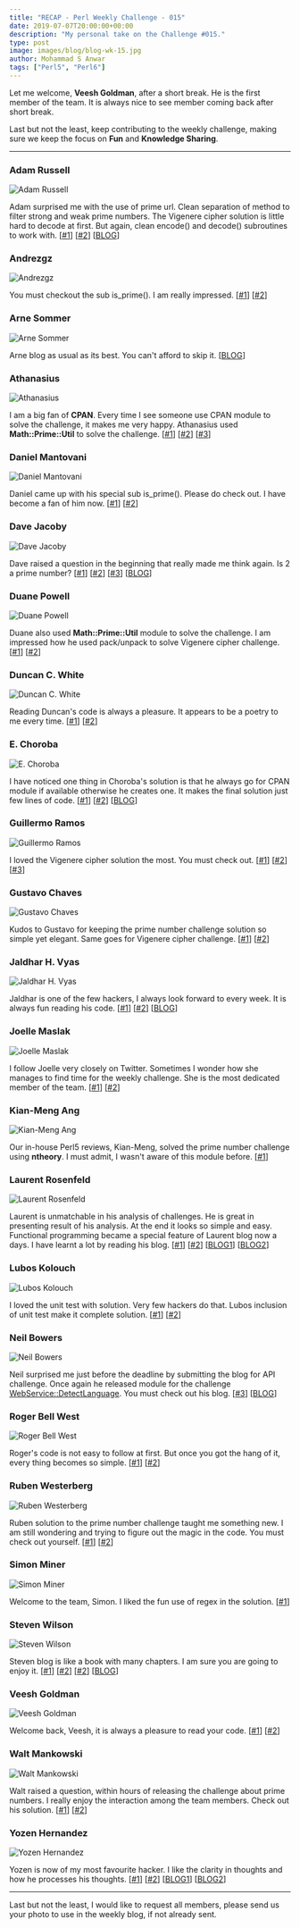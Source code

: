 ```yaml
---
title: "RECAP - Perl Weekly Challenge - 015"
date: 2019-07-07T20:00:00+00:00
description: "My personal take on the Challenge #015."
type: post
image: images/blog/blog-wk-15.jpg
author: Mohammad S Anwar
tags: ["Perl5", "Perl6"]
---
```

Let me welcome, **Veesh Goldman**, after a short break. He is the first member of the team. It is always nice to see member coming back after short break.

Last but not the least, keep contributing to the weekly challenge, making sure we keep the focus on **Fun** and **Knowledge Sharing**.

***

### Adam Russell
![Adam Russell](/images/team/adam_russell.jpg)

Adam surprised me with the use of prime url. Clean separation of method to filter strong and weak prime numbers. The Vigenere cipher solution is little hard to decode at first. But again, clean encode() and decode() subroutines to work with. [[#1](https://github.com/manwar/perlweeklychallenge-club/blob/master/challenge-015/adam-russell/perl5/ch-1.pl)] [[#2](https://github.com/manwar/perlweeklychallenge-club/blob/master/challenge-015/adam-russell/perl5/ch-2.pl)] [[BLOG](https://adamcrussell.livejournal.com/5175.html)]

### Andrezgz
![Andrezgz](/images/team/user.jpg)

You must checkout the sub is_prime(). I am really impressed. [[#1](https://github.com/manwar/perlweeklychallenge-club/blob/master/challenge-015/andrezgz/perl5/ch-1.pl)] [[#2](https://github.com/manwar/perlweeklychallenge-club/blob/master/challenge-015/andrezgz/perl5/ch-2.pl)]

### Arne Sommer
![Arne Sommer](/images/team/arne-sommer.jpg)

Arne blog as usual as its best. You can't afford to skip it. [[BLOG](https://perl6.eu/prime-vigenere.html)]

### Athanasius
![Athanasius](/images/team/athanasius.jpg)

I am a big fan of **CPAN**. Every time I see someone use CPAN module to solve the challenge, it makes me very happy. Athanasius used **Math::Prime::Util** to solve the challenge. [[#1](https://github.com/manwar/perlweeklychallenge-club/blob/master/challenge-015/athanasius/perl5/ch-1.pl)] [[#2](https://github.com/manwar/perlweeklychallenge-club/blob/master/challenge-015/athanasius/perl5/ch-2.pl)] [[#3](https://github.com/manwar/perlweeklychallenge-club/blob/master/challenge-015/athanasius/perl5/ch-3.pl)]

### Daniel Mantovani
![Daniel Mantovani](/images/team/daniel_mantovani.jpg)

Daniel came up with his special sub is_prime(). Please do check out. I have become a fan of him now. [[#1](https://github.com/manwar/perlweeklychallenge-club/blob/master/challenge-015/daniel-mantovani/perl5/ch-1.pl)] [[#2](https://github.com/manwar/perlweeklychallenge-club/blob/master/challenge-015/daniel-mantovani/perl5/ch-2.pl)]

### Dave Jacoby
![Dave Jacoby](/images/team/dave_jacoby.jpg)

Dave raised a question in the beginning that really made me think again. Is 2 a prime number? [[#1](https://github.com/manwar/perlweeklychallenge-club/blob/master/challenge-015/dave-jacoby/perl5/ch-1.pl)] [[#2](https://github.com/manwar/perlweeklychallenge-club/blob/master/challenge-015/dave-jacoby/perl5/ch-2.pl)] [[#3](https://github.com/manwar/perlweeklychallenge-club/blob/master/challenge-015/dave-jacoby/perl5/ch-3.pl)] [[BLOG](https://jacoby.github.io/2019/07/01/perl-weekly-challenge-015.html)]

### Duane Powell
![Duane Powell](/images/team/duane-powell.jpg)

Duane also used **Math::Prime::Util** module to solve the challenge. I am impressed how he used pack/unpack to solve Vigenere cipher challenge. [[#1](https://github.com/manwar/perlweeklychallenge-club/blob/master/challenge-015/duane-powell/perl5/ch-1.pl)] [[#2](https://github.com/manwar/perlweeklychallenge-club/blob/master/challenge-015/duane-powell/perl5/ch-2.pl)]

### Duncan C. White
![Duncan C. White](/images/team/duncan_white.jpg)

Reading Duncan's code is always a pleasure. It appears to be a poetry to me every time. [[#1](https://github.com/manwar/perlweeklychallenge-club/blob/master/challenge-015/duncan-c-white/perl5/ch-1.pl)] [[#2](https://github.com/manwar/perlweeklychallenge-club/blob/master/challenge-015/duncan-c-white/perl5/ch-2.pl)]

### E. Choroba
![E. Choroba](/images/team/e-choroba.jpg)

I have noticed one thing in Choroba's solution is that he always go for CPAN module if available otherwise he creates one. It makes the final solution just few lines of code. [[#1](https://github.com/manwar/perlweeklychallenge-club/blob/master/challenge-015/e-choroba/perl5/ch-1.pl)] [[#2](https://github.com/manwar/perlweeklychallenge-club/blob/master/challenge-015/e-choroba/perl5/ch-2.pl)] [[BLOG](http://blogs.perl.org/users/e_choroba/2019/07/perl-weekly-challenge-015-strong-and-weak-primes-and-vigenere-cipher.html)]

### Guillermo Ramos
![Guillermo Ramos](/images/team/user.jpg)

I loved the Vigenere cipher solution the most. You must check out. [[#1](https://github.com/manwar/perlweeklychallenge-club/blob/master/challenge-015/guillermo-ramos/perl5/ch-1.pl)] [[#2](https://github.com/manwar/perlweeklychallenge-club/blob/master/challenge-015/guillermo-ramos/perl5/ch-2.pl)] [[#3](https://github.com/manwar/perlweeklychallenge-club/blob/master/challenge-015/guillermo-ramos/perl5/ch-3.pl)]

### Gustavo Chaves
![Gustavo Chaves](/images/team/gustavo-chaves.jpg)

Kudos to Gustavo for keeping the prime number challenge solution so simple yet elegant. Same goes for Vigenere cipher challenge. [[#1](https://github.com/manwar/perlweeklychallenge-club/blob/master/challenge-015/gustavo-chaves/perl5/ch-1.pl)] [[#2](https://github.com/manwar/perlweeklychallenge-club/blob/master/challenge-015/gustavo-chaves/perl5/ch-2.pl)]

### Jaldhar H. Vyas
![Jaldhar H. Vyas](/images/team/jaldhar_vyas.jpg)

Jaldhar is one of the few hackers, I always look forward to every week. It is always fun reading his code. [[#1](https://github.com/manwar/perlweeklychallenge-club/blob/master/challenge-015/jaldhar-h-vyas/perl5/ch-1.pl)] [[#2](https://github.com/manwar/perlweeklychallenge-club/blob/master/challenge-015/jaldhar-h-vyas/perl5/ch-2.pl)] [[BLOG](https://www.braincells.com/perl/2019/07/perl_weekly_challenge_week_15.html)]

### Joelle Maslak
![Joelle Maslak](/images/team/joelle_maslak.jpg)

I follow Joelle very closely on Twitter. Sometimes I wonder how she manages to find time for the weekly challenge. She is the most dedicated member of the team. [[#1](https://github.com/manwar/perlweeklychallenge-club/blob/master/challenge-015/joelle-maslak/perl5/ch-1.pl)] [[#2](https://github.com/manwar/perlweeklychallenge-club/blob/master/challenge-015/joelle-maslak/perl5/ch-2.pl)]

### Kian-Meng Ang
![Kian-Meng Ang](/images/team/user.jpg)

Our in-house Perl5 reviews, Kian-Meng, solved the prime number challenge using **ntheory**. I must admit, I wasn't aware of this module before. [[#1](https://github.com/manwar/perlweeklychallenge-club/blob/master/challenge-015/kian-meng-ang/perl5/ch-1.pl)]

### Laurent Rosenfeld
![Laurent Rosenfeld](/images/team/laurent_rosenfeld.jpg)

Laurent is unmatchable in his analysis of challenges. He is great in presenting result of his analysis. At the end it looks so simple and easy. Functional programming became a special feature of Laurent blog now a days. I have learnt a lot by reading his blog. [[#1](https://github.com/manwar/perlweeklychallenge-club/blob/master/challenge-015/laurent-rosenfeld/perl5/ch-1.pl)] [[#2](https://github.com/manwar/perlweeklychallenge-club/blob/master/challenge-015/laurent-rosenfeld/perl5/ch-2.pl)] [[BLOG1](http://blogs.perl.org/users/laurent_r/2019/07/perl-weekly-challenge-15-strong-and-weak-primes-and-vigenere-encryption.html)] [[BLOG2](http://blogs.perl.org/users/laurent_r/2019/07/functional-programming-in-perl-strong-and-weak-primes-perl-weekly-challenge.html)]

### Lubos Kolouch
![Lubos Kolouch](/images/team/lubos_kolouch.jpg)

I loved the unit test with solution. Very few hackers do that. Lubos inclusion of unit test make it complete solution. [[#1](https://github.com/manwar/perlweeklychallenge-club/blob/master/challenge-015/lubos-kolouch/perl5/ch-1.pl)] [[#2](https://github.com/manwar/perlweeklychallenge-club/blob/master/challenge-015/lubos-kolouch/perl5/ch-2.pl)]

### Neil Bowers
![Neil Bowers](/images/team/user.jpg)

Neil surprised me just before the deadline by submitting the blog for API challenge. Once again he released module for the challenge [WebService::DetectLanguage](https://metacpan.org/pod/WebService::DetectLanguage). You must check out his blog. [[#3](https://github.com/manwar/perlweeklychallenge-club/blob/master/challenge-015/neil-bowers/perl5/ch-3.pl)] [[BLOG](http://neilb.org/2019/07/07/detect-language.html)]

### Roger Bell West
![Roger Bell West](/images/team/user.jpg)

Roger's code is not easy to follow at first. But once you got the hang of it, every thing becomes so simple. [[#1](https://github.com/manwar/perlweeklychallenge-club/blob/master/challenge-015/roger-bell-west/perl5/ch-1.pl)] [[#2](https://github.com/manwar/perlweeklychallenge-club/blob/master/challenge-015/roger-bell-west/perl5/ch-2.pl)]

### Ruben Westerberg
![Ruben Westerberg](/images/team/user.jpg)

Ruben solution to the prime number challenge taught me something new. I am still wondering and trying to figure out the magic in the code. You must check out yourself. [[#1](https://github.com/manwar/perlweeklychallenge-club/blob/master/challenge-015/ruben-westerberg/perl5/ch-1.pl)] [[#2](https://github.com/manwar/perlweeklychallenge-club/blob/master/challenge-015/ruben-westerberg/perl5/ch-2.pl)]

### Simon Miner
![Simon Miner](/images/team/simon-miner.jpg)

Welcome to the team, Simon. I liked the fun use of regex in the solution. [[#1](https://github.com/manwar/perlweeklychallenge-club/blob/master/challenge-015/simon-miner/perl5/ch-1.pl)]

### Steven Wilson
![Steven Wilson](/images/team/user.jpg)

Steven blog is like a book with many chapters. I am sure you are going to enjoy it. [[#1](https://github.com/manwar/perlweeklychallenge-club/blob/master/challenge-015/steven-wilson/perl5/ch-1.pl)] [[#2](https://github.com/manwar/perlweeklychallenge-club/blob/master/challenge-015/steven-wilson/perl5/ch-2.pl)] [[#2](https://github.com/manwar/perlweeklychallenge-club/blob/master/challenge-015/steven-wilson/perl5/ch-3.pl)] [[BLOG](http://tilde.town/~wlsn/pwc015.html)]

### Veesh Goldman
![Veesh Goldman](/images/team/veesh_goldman.jpg)

Welcome back, Veesh, it is always a pleasure to read your code. [[#1](https://github.com/manwar/perlweeklychallenge-club/blob/master/challenge-015/veesh-goldman/perl5/ch-1.pl)] [[#2](https://github.com/manwar/perlweeklychallenge-club/blob/master/challenge-015/veesh-goldman/perl5/ch-2.pl)]

### Walt Mankowski
![Walt Mankowski](/images/team/user.jpg)

Walt raised a question, within hours of releasing the challenge about prime numbers. I really enjoy the interaction among the team members. Check out his solution. [[#1](https://github.com/manwar/perlweeklychallenge-club/blob/master/challenge-015/walt-mankowski/perl5/ch-1.pl)] [[#2](https://github.com/manwar/perlweeklychallenge-club/blob/master/challenge-015/walt-mankowski/perl5/ch-2.pl)]

### Yozen Hernandez
![Yozen Hernandez](/images/team/user.jpg)

Yozen is now of my most favourite hacker. I like the clarity in thoughts and how he processes his thoughts. [[#1](https://github.com/manwar/perlweeklychallenge-club/blob/master/challenge-015/yozen-hernandez/perl5/ch-1.pl)] [[#2](https://github.com/manwar/perlweeklychallenge-club/blob/master/challenge-015/yozen-hernandez/perl5/ch-2.pl)] [[BLOG1](https://yzhernand.github.io/posts/perl-weekly-challenge-15/)] [[BLOG2](https://yzhernand.github.io/posts/perl-weekly-challenge-15-part2/)]

***

Last but not the least, I would like to request all members, please send us your photo to use in the weekly blog, if not already sent.
